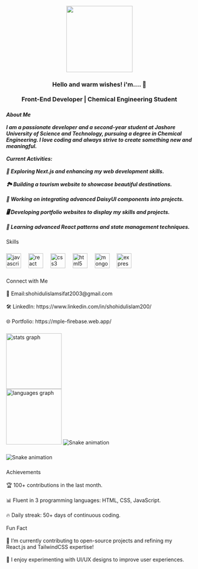 <br clear="both">

<div align="center">
  <img height="179" src="https://i.ibb.co.com/3vWWGCM/Black-and-White-Gradient-Personal-Linked-In-Banner.png"  />
</div>

###

<h3 align="center">Hello and warm wishes! i'm.... 👋<br><br>Front-End Developer | Chemical Engineering Student</h3>

###

<h5 align="left">About Me<br><br>I am a passionate developer and a second-year student at Jashore University of Science and Technology, pursuing a degree in Chemical Engineering. I love coding and always strive to create something new and meaningful.<br><br>Current Activities:<br><br>🔄 Exploring Next.js and enhancing my web development skills.<br><br>🏞️ Building a tourism website to showcase beautiful destinations.<br><br>🔧 Working on integrating advanced DaisyUI components into projects.<br><br>🖥️ Developing portfolio websites to display my skills and projects.<br><br>📖 Learning advanced React patterns and state management techniques.</h5>

###

<p align="left">Skills</p>

###

<div align="left">
  <img src="https://cdn.jsdelivr.net/gh/devicons/devicon/icons/javascript/javascript-original.svg" height="40" alt="javascript logo"  />
  <img width="12" />
  <img src="https://cdn.jsdelivr.net/gh/devicons/devicon/icons/react/react-original.svg" height="40" alt="react logo"  />
  <img width="12" />
  <img src="https://cdn.jsdelivr.net/gh/devicons/devicon/icons/css3/css3-original.svg" height="40" alt="css3 logo"  />
  <img width="12" />
  <img src="https://cdn.jsdelivr.net/gh/devicons/devicon/icons/html5/html5-original.svg" height="40" alt="html5 logo"  />
  <img width="12" />
  <img src="https://cdn.jsdelivr.net/gh/devicons/devicon/icons/mongodb/mongodb-original.svg" height="40" alt="mongodb logo"  />
  <img width="12" />
  <img src="https://cdn.jsdelivr.net/gh/devicons/devicon/icons/express/express-original.svg" height="40" alt="express logo"  />
</div>

###

<p align="left">Connect with Me<br><br>📧 Email:shohidulislamsifat2003@gmail.com<br><br>🛠️ LinkedIn: https://www.linkedin.com/in/shohidulislam200/<br><br>🌐 Portfolio: https://mple-firebase.web.app/</p>

###

<div align="left">
  <img src="https://github-readme-stats.vercel.app/api?username=shohidulislam12&hide_title=false&hide_rank=false&show_icons=true&include_all_commits=true&count_private=true&disable_animations=false&theme=dracula&locale=en&hide_border=false&order=1" height="150" alt="stats graph" /> <br>
  <img src="https://github-readme-stats.vercel.app/api/top-langs?username=shohidulislam12&locale=en&hide_title=false&layout=compact&card_width=320&langs_count=5&theme=dracula&hide_border=false&order=2" height="150" alt="languages graph"  />
  <img src="https://raw.githubusercontent.com/shohidulislam12/shohidulislam12/output/snake.svg" alt="Snake animation" />


</div>

###

<img src="https://raw.githubusercontent.com/shohidulislam12/shohidulislam12/output/snake.svg" alt="Snake animation" />

###

<p align="left">Achievements<br><br>🏆 100+ contributions in the last month.<br><br>📊 Fluent in 3 programming languages: HTML, CSS, JavaScript.<br><br>🔥 Daily streak: 50+ days of continuous coding.<br><br>Fun Fact<br><br>🔗 I’m currently contributing to open-source projects and refining my React.js and TailwindCSS expertise!<br><br>🎨 I enjoy experimenting with UI/UX designs to improve user experiences.</p>

###
